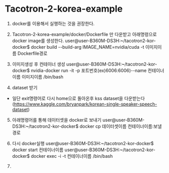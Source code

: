 # Tacotron-2-korea-example

1. docker를 이용해서 실행하는 것을 권장한다.
2. Tacotron-2-korea-example/docker/Dockerfile 만 다운받고 아래명령으로 docker image를 생성한다.
user@user-B360M-DS3H:~/tacotron2-kor-docker$ docker build --build-arg IMAGE_NAME=nvidia/cuda -t 이미지이름 Dockerfile경로

3. 이미지생성 후 컨테이너 생성
user@user-B360M-DS3H:~/tacotron2-kor-docker$ nvidia-docker run -it -p 포트번호(ex)6006:6006)--name 컨테이너이름 이미지이름 /bin/bash

4. dataset 받기
- 일단 exit명령어로 다시 home으로 돌아온후 kss dataset을 다운받는다(https://www.kaggle.com/bryanpark/korean-single-speaker-speech-dataset)

5. 아래명령어를 통해 데이터셋을 docker로 보내기
user@user-B360M-DS3H:~/tacotron2-kor-docker$ docker cp 데이터셋이름 컨테이너이름:보낼경로

6. 다시 docker실행
user@user-B360M-DS3H:~/tacotron2-kor-docker$ docker start 컨테이너이름
user@user-B360M-DS3H:~/tacotron2-kor-docker$ docker exec -i -t 컨테이너이름 /bin/bash

7. 
